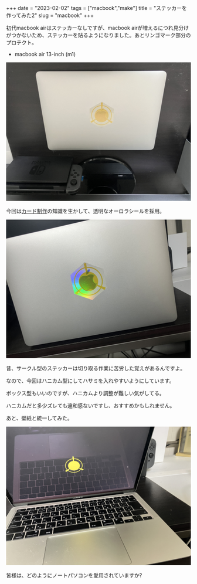 +++
date = "2023-02-02"
tags = ["macbook","make"]
title = "ステッカーを作ってみた2"
slug = "macbook"
+++

初代macbook airはステッカーなしですが、macbook airが増えるにつれ見分けがつかないため、ステッカーを貼るようになりました。あとリンゴマーク部分のプロテクト。

- macbook air 13-inch (m1)

![](https://raw.githubusercontent.com/syui/img/master/other/macbookair_20230201_0007.jpg)

今回は[カード制作](/blog/post/2022/12/15/card/)の知識を生かして、透明なオーロラシールを採用。

![](https://raw.githubusercontent.com/syui/img/master/other/macbookair_20230201_0001.jpg)

昔、サークル型のステッカーは切り取る作業に苦労した覚えがあるんですよ。

なので、今回はハニカム型にしてハサミを入れやすいようにしています。

ボックス型もいいのですが、ハニカムより調整が難しい気がしてる。

ハニカムだと多少ズレても違和感ないですし、おすすめかもしれません。

あと、壁紙と統一してみた。

![](https://raw.githubusercontent.com/syui/img/master/other/macbookair_20230201_0002.jpg)

皆様は、どのようにノートパソコンを愛用されていますか?

